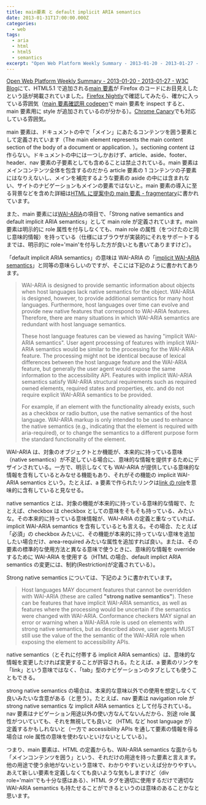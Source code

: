 ```yaml
---
title: main要素 と default implicit ARIA semantics
date: 2013-01-31T17:00:00.000Z
categories:
  - web
tags:
  - aria
  - html
  - html5
  - semantics
excerpt: "Open Web Platform Weekly Summary - 2013-01-20 - 2013-01-27 - W3C Blogにて、HTML5.1で追加されるmain要素がFirefoxのコードにお目見えしたという話が掲載されていました。Firefox Nightlyで確認してみたら、確かに入っている雰囲気（main要素確認用codepenでmain要素をinspectすると、main要素用にstyleが追加されているのが分かる）。Chrome Canaryでも対応している雰囲気。"
---
```


[Open Web Platform Weekly Summary - 2013-01-20 - 2013-01-27 - W3C Blog](http://www.w3.org/QA/2013/01/openweb-weekly-02.html)にて、HTML5.1 で追加される[main 要素](http://www.w3.org/html/wg/drafts/html/master/grouping-content.html#the-main-element)が Firefox のコードにお目見えしたという話が掲載されていました。[Firefox Nightly](http://nightly.mozilla.org/)で確認してみたら、確かに入っている雰囲気（[main 要素確認用 codepen](http://codepen.io/memolog/pen/ozlGs)で main 要素を inspect すると、main 要素用に style が追加されているのが分かる）。[Chrome Canary](https://www.google.com/intl/ja/chrome/browser/canary.html)でも対応している雰囲気。

main 要素は、ドキュメントの中で「メイン」にあたるコンテンツを囲う要素として定義されています（The main element represents the main content section of the body of a document or application. ）。sectioning content は作らない。ドキュメントの中には一つしかおけず、article、aside、footer、header、nav 要素の子要素としても含めることは禁止されている。main 要素はメインコンテンツ全体を包含するのだから article 要素の 1 コンテンツの子要素にはなりえないし、メインを補完するような要素の aside の中には含まれない、サイトのナビゲーションもメインの要素ではないと。main 要素の導入に至る背景などを含めた詳細は[HTML に提案中の main 要素 - fragmentary](http://myakura.hatenablog.com/entry/2012/12/01/025158)に書かれています。

また、main 要素には[WAI-ARIA](http://www.w3.org/html/wg/drafts/html/master/dom.html#wai-aria)の項目で、「Strong native semantics and default implicit ARIA semantics」として main role が定義されています。main 要素は明示的に role 属性を付与しなくても、main role の属性（をつけたのと同じ意味的情報）を持っている（仕様にはブラウザが実装的にそれをサポートするまでは、明示的に role='main'を付与した方が良いとも書いてありますけど）。

「default implicit ARIA semantics」の意味は WAI-ARIA の「[implicit WAI-ARIA semantics](http://www.w3.org/TR/wai-aria/host_languages#implicit_semantics)」と同等の意味らしいのですが、そこには下記のように書かれてあります。

> WAI-ARIA is designed to provide semantic information about objects when host languages lack native semantics for the object. WAI-ARIA is designed, however, to provide additional semantics for many host languages. Furthermore, host languages over time can evolve and provide new native features that correspond to WAI-ARIA features. Therefore, there are many situations in which WAI-ARIA semantics are redundant with host language semantics.
>
> These host language features can be viewed as having "implicit WAI-ARIA semantics". User agent processing of features with implicit WAI-ARIA semantics would be similar to the processing for the WAI-ARIA feature. The processing might not be identical because of lexical differences between the host language feature and the WAI-ARIA feature, but generally the user agent would expose the same information to the accessibility API. Features with implicit WAI-ARIA semantics satisfy WAI-ARIA structural requirements such as required owned elements, required states and properties, etc. and do not require explicit WAI-ARIA semantics to be provided.
>
> For example, if an element with the functionality already exists, such as a checkbox or radio button, use the native semantics of the host language. WAI-ARIA markup is only intended to be used to enhance the native semantics (e.g., indicating that the element is required with aria-required), or to change the semantics to a different purpose form the standard functionality of the element.

WAI-ARIA は、対象のオブジェクトとか機能が、本来的に持っている意味（native semantics）が不足している場合に、意味的な情報を提供するためにデザインされている。一方で、明示しなくても WAI-ARIA が提供している意味的な情報を含有しているとみなせる機能もあり、それがその機能の implicit WAI-ARIA semantics という。たとえば、a 要素で作られたリンクは[link の role](http://www.w3.org/TR/wai-aria/roles#link)を意味的に含有していると見なせる。

native semantics とは、対象の機能が本来的に持っている意味的な情報で、たとえば、checkbox は checkbox としての意味をそもそも持っている、みたいな。その本来的に持っている意味情報が、WAI-ARIA の定義と重なっていれば、implicit WAI-ARIA semantics を含有しているとも言える。その場合、たとえば「必須」の checkbox みたいに、その機能が本来的に持っていない意味を追加したい場合だけ、area-required みたいな属性を追加すれば良い。または、その要素の標準的な使用方法と異なる意味で使うときに、意味的な情報を override するために WAI-ARIA を使用する（HTML の場合、default implict ARIA semantics の変更には、制約(Restriction)が定義されている）。

Strong native semantics については、下記のように書かれています。

> Host languages MAY document features that cannot be overridden with WAI-ARIA (these are called **"strong native semantics"**). These can be features that have implicit WAI-ARIA semantics, as well as features where the processing would be uncertain if the semantics were changed with WAI-ARIA. Conformance checkers MAY signal an error or warning when a WAI-ARIA role is used on elements with strong native semantics, but as described above, user agents MUST still use the value of the the semantic of the WAI-ARIA role when exposing the element to accessibility APIs.

native semantics（とそれに付帯する implicit ARIA semantics）は、意味的な情報を変更したければ変更することが許容される。たとえば、a 要素のリンクを「link」という意味ではなく、「tab」型のナビゲーションのタブとしても使うこともできる。

strong native semantics の場合は、本来的な意味以外での使用を想定しなくて良いみたいな含意がある（と思う）。たとえば、nav 要素は navigation role が strong native semantics な implicit ARIA semantics として付与されている。nav 要素はナビゲーション用途以外の使い方なんてないんだから、別途 role 属性がついていても、それを無視しても良いと（HTML など host language が）定義するかもしれないと（一方で accessibility APIs を通して要素の情報を得る場合は role 属性の意味を使わないといけないとしている）。

つまり、main 要素は、HTML の定義からも、WAI-ARIA semantics な面からも「メインコンテンツを囲う」という、それだけの用途を持った要素と言えます。他の用途で使う余地がないという意味で、わかりやすいといえば分かりやすい。あえて新しい要素を定義しなくても良いような気もしますけど（div role='main'でも十分な感はある）、HTML タグを適切に使用するだけで適切な WAI-ARIA semantics も持たせることができるというのは意味のあることかなと思います。
